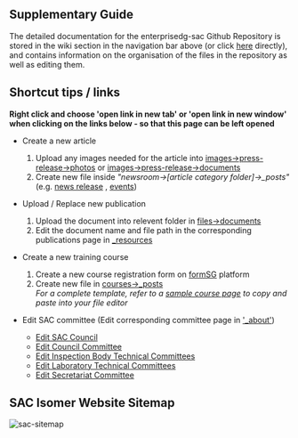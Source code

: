 ## Supplementary Guide 
The detailed documentation for the enterprisedg-sac Github Repository is stored in the wiki section in the navigation bar above (or click [here](https://github.com/isomerpages/enterprisesg-sac/wiki) directly), and contains information on the organisation of the files in the repository as well as editing them. 

## Shortcut tips / links
**Right click and choose 'open link in new tab' or 'open link in new window' when clicking on the links below - so that this page can be left opened**

* Create a new article
  1. Upload any images needed for the article into [images->press-release->photos](https://github.com/isomerpages/enterprisesg-sac/upload/staging/images/press-release/photos) or [images->press-release->documents](https://github.com/isomerpages/enterprisesg-sac/upload/staging/images/press-release/documents)  
  2. Create new file inside *"newsroom->\[article category folder]->\_posts"* (e.g. [news release](https://github.com/isomerpages/enterprisesg-sac/new/staging/newsroom/news-releases/_posts?filename=YYYY-MM-DD-title-of-post.md&value=---%0Alayout:+post%0Atitle:+Title+of+Post%0Apermalink:+/newsroom/news-releases/title-of-post%0A---%0A<!--+example+syntax+for+image:+![Image+name](/images/press-release/photos/{image-name.jpg})+-->) , [events](https://github.com/isomerpages/enterprisesg-sac/new/staging/newsroom/events/_posts?filename=YYYY-MM-DD-title-of-post.md&value=---%0Alayout:+post%0Atitle:+Title+of+Post%0Apermalink:+/newsroom/news-releases/title-of-post%0A---%0A<!--+example+syntax+for+image:+![Image+name](/images/press-release/photos/{image-name.jpg})+-->))

* Upload / Replace new publication
  1. Upload the document into relevent folder in [files->documents](https://github.com/isomerpages/enterprisesg-sac/tree/staging/files/documents)
  2. Edit the document name and file path in the corresponding publications page in [_resources](https://github.com/isomerpages/enterprisesg-sac/tree/staging/_resources)  

* Create a new training course
  1. Create a new course registration form on [formSG](https://form.gov.sg) platform
  2. Create new file in [courses->\_posts](https://github.com/isomerpages/enterprisesg-sac/new/staging/courses/_posts?filename=YYYY-MM-DD-title-of-course-page.md&value=---%0Alayout:+simple-page%0Atitle:+Title+of+Course+Page%0Acourse_date:+DD+Month+YYYY%0Apermalink:+/services/training/courses-2019/title-of-course-page%0A---)  
  *For a complete template, refer to a [sample course page](https://raw.githubusercontent.com/isomerpages/enterprisesg-sac/staging/courses/_posts/2019-07-17-Training-Course-on-SAC-CT-17.md) to copy and paste into your file editor*

* Edit SAC committee (Edit corresponding committee page in ['_about'](https://github.com/isomerpages/enterprisesg-sac/tree/staging/_about))
  * [Edit SAC Council](https://github.com/isomerpages/enterprisesg-sac/edit/staging/_about/03a-sac-council.md)
  * [Edit Council Committee](https://github.com/isomerpages/enterprisesg-sac/edit/staging/_about/03b-council-committees.md)
  * [Edit Inspection Body Technical Committees](https://github.com/isomerpages/enterprisesg-sac/edit/staging/_about/03c-inspection-body-technical-committees.md)
  * [Edit Laboratory Technical Committees](https://github.com/isomerpages/enterprisesg-sac/edit/staging/_about/03d-laboratory-technical-committees.md)
  * [Edit Secretariat Committee](https://github.com/isomerpages/enterprisesg-sac/edit/staging/_about/03e-secretariat.md)


## SAC Isomer Website Sitemap
![sac-sitemap](https://user-images.githubusercontent.com/50573648/62927570-64578e00-bde9-11e9-8683-e7fccf1d583c.jpg)
